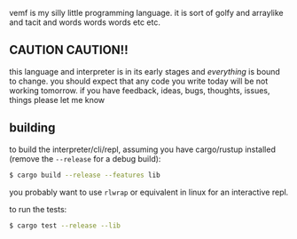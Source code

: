 vemf is my silly little programming language. it is sort of golfy and arraylike and tacit and words words words etc etc.

## CAUTION CAUTION!!
this language and interpreter is in its early stages and _everything_ is bound to change. you should expect that any code you write today will be not working tomorrow. if you have feedback, ideas, bugs, thoughts, issues, things please let me know

## building

to build the interpreter/cli/repl, assuming you have cargo/rustup installed (remove the `--release` for a debug build):
```sh
$ cargo build --release --features lib
```
you probably want to use `rlwrap` or equivalent in linux for an interactive repl.

to run the tests:
```sh
$ cargo test --release --lib
```
